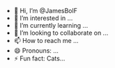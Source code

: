 - 👋 Hi, I’m @JamesBolF
- 👀 I’m interested in ...
- 🌱 I’m currently learning ...
- 💞️ I’m looking to collaborate on ...
- 📫 How to reach me ...
- 😄 Pronouns: ...
- ⚡ Fun fact: Cats...

<!---
JamesBolF/JamesBolF is a ✨ special ✨ repository because its `README.md` (this file) appears on your GitHub profile.
You can click the Preview link to take a look at your changes.
--->
